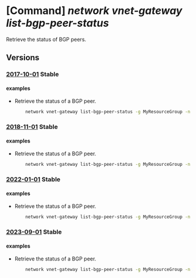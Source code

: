 # [Command] _network vnet-gateway list-bgp-peer-status_

Retrieve the status of BGP peers.

## Versions

### [2017-10-01](/Resources/mgmt-plane/L3N1YnNjcmlwdGlvbnMve30vcmVzb3VyY2Vncm91cHMve30vcHJvdmlkZXJzL21pY3Jvc29mdC5uZXR3b3JrL3ZpcnR1YWxuZXR3b3JrZ2F0ZXdheXMve30vZ2V0YmdwcGVlcnN0YXR1cw==/2017-10-01.xml) **Stable**

<!-- mgmt-plane /subscriptions/{}/resourcegroups/{}/providers/microsoft.network/virtualnetworkgateways/{}/getbgppeerstatus 2017-10-01 -->

#### examples

- Retrieve the status of a BGP peer.
    ```bash
        network vnet-gateway list-bgp-peer-status -g MyResourceGroup -n MyVnetGateway --peer 23.10.10.9
    ```

### [2018-11-01](/Resources/mgmt-plane/L3N1YnNjcmlwdGlvbnMve30vcmVzb3VyY2Vncm91cHMve30vcHJvdmlkZXJzL21pY3Jvc29mdC5uZXR3b3JrL3ZpcnR1YWxuZXR3b3JrZ2F0ZXdheXMve30vZ2V0YmdwcGVlcnN0YXR1cw==/2018-11-01.xml) **Stable**

<!-- mgmt-plane /subscriptions/{}/resourcegroups/{}/providers/microsoft.network/virtualnetworkgateways/{}/getbgppeerstatus 2018-11-01 -->

#### examples

- Retrieve the status of a BGP peer.
    ```bash
        network vnet-gateway list-bgp-peer-status -g MyResourceGroup -n MyVnetGateway --peer 23.10.10.9
    ```

### [2022-01-01](/Resources/mgmt-plane/L3N1YnNjcmlwdGlvbnMve30vcmVzb3VyY2Vncm91cHMve30vcHJvdmlkZXJzL21pY3Jvc29mdC5uZXR3b3JrL3ZpcnR1YWxuZXR3b3JrZ2F0ZXdheXMve30vZ2V0YmdwcGVlcnN0YXR1cw==/2022-01-01.xml) **Stable**

<!-- mgmt-plane /subscriptions/{}/resourcegroups/{}/providers/microsoft.network/virtualnetworkgateways/{}/getbgppeerstatus 2022-01-01 -->

#### examples

- Retrieve the status of a BGP peer.
    ```bash
        network vnet-gateway list-bgp-peer-status -g MyResourceGroup -n MyVnetGateway --peer 23.10.10.9
    ```

### [2023-09-01](/Resources/mgmt-plane/L3N1YnNjcmlwdGlvbnMve30vcmVzb3VyY2Vncm91cHMve30vcHJvdmlkZXJzL21pY3Jvc29mdC5uZXR3b3JrL3ZpcnR1YWxuZXR3b3JrZ2F0ZXdheXMve30vZ2V0YmdwcGVlcnN0YXR1cw==/2023-09-01.xml) **Stable**

<!-- mgmt-plane /subscriptions/{}/resourcegroups/{}/providers/microsoft.network/virtualnetworkgateways/{}/getbgppeerstatus 2023-09-01 -->

#### examples

- Retrieve the status of a BGP peer.
    ```bash
        network vnet-gateway list-bgp-peer-status -g MyResourceGroup -n MyVnetGateway --peer 23.10.10.9
    ```
